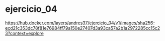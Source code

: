 # ejercicio_04

https://hub.docker.com/layers/andres37/ejercicio_04/v1/images/sha256-ecd21c353dc78f81e76984ff79a150e27407d3a93ca57a2b1a2972285cc15c23?context=explore
